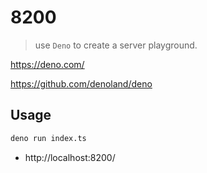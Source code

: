 # 8200
> use `Deno` to create a server playground.

https://deno.com/

https://github.com/denoland/deno

## Usage

```bash
deno run index.ts
```

* http://localhost:8200/
